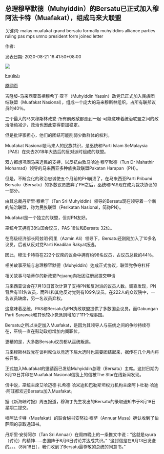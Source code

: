 ## 总理穆罕默德（Muhyiddin）的Bersatu已正式加入穆阿法卡特（Muafakat），组成马来大联盟

关键词: malay muafakat grand bersatu formally muhyiddins alliance parties ruling pas mps umno president form joined letter

作者: 

发表日期: 2020-08-21 16:41:50+08:00

![](https://www.straitstimes.com/sites/default/files/styles/x_large/public/articles/2020/08/21/eb_pm_muhyiddin_210820.jpg?itok=5swd5BZ3)

[English](PM%20Muhyiddin%27s%20Bersatu%20has%20formally%20joined%20Muafakat%20to%20form%20a%20grand%20Malay%20alliance.md)

[原网页](https://www.straitstimes.com/asia/se-asia/pm-muhyiddins-bersatu-has-formally-joined-muafakat-to-form-a-grand-malay-alliance)

吉隆坡-马来西亚首相穆希丁·亚辛（Muhyiddin Yassin）政党已正式加入民族团结联盟（Muafakat Nasional），组成一个庞大的马来穆斯林组织，占所有联邦议员的40％。

三个最大的马来穆斯林政党-所有前政敌都走到一起-可能意味着统治联盟之间的政治活动减少，政治也因此变得更加稳定。

但是批评家担心，他们的团结可能削弱少数群体的权利。

Muafakat Nasional是马来人的民族共识，是巫统和Parti Islam SeMalaysia（PAS）在失去2018年大选后的反对派时组成的联盟。

双方都想巩固马来选民的支持，以反抗由敦马哈迪·穆罕默德（Tun Dr Mahathir Mohamad）领导的马来西亚多种族执政联盟Pakatan Harapan（PH）。

但是，不断变化的政治忠诚使五个月前的PH崩溃了，在马来西亚Parti Pribumi Bersatu（Bersatu）的多数议员放弃了PH之后，巫统和PAS现在成为裁决协议的一部分。

由其总裁丹斯里·穆希丁（Tan Sri Muhyiddin）领导的Bersatu现在领导着一个新的统治联盟，称为民族联盟（Perikatan Nasional，简称PN）。

Muafakat是一个独立的联盟，但对PN友好。

巫统今天拥有38位国会议员，PAS 18位和Bersatu 32位。

在高级经济部长阿兹明·阿里（Azmin Ali）领导下，Bersatu还刚刚加入了10多名议员，后者从反对党Parti Keadilan Rakyat叛逃。

因此，穆法卡特将在222个议席的议会中拥有约98名议员，占议员总数的44％。

相关故事巫统与总理穆罕默德（Muhyiddin）达成正式协议，联盟党争夺杠杆

相关故事马哈蒂尔的新政党Pejuang向社团注册局提交申请

马来西亚议会在7月13日首次计算了支持PN和反对派的议员人数。调查发现，PN背后有111名议员，而PH和其他反对党则有109名议员。在222人的众议院中，一名议员缺席，另一名议员弃权。

这意味着巫统，PAS和Bersatu为PN执政联盟提供了多数国会议员，而Gabungan Parti Sarawak和其他较小党派则增加了111个理事国。

Bersatu之所以决定加入Muafakat，是因为其领导人与巫统之间的争吵持续存在，巫统一直在鼓动政府增加内阁职位。

更糟的是，大多数Bersatu议员都从巫统叛逃。

马来穆斯林政党在谈判席位以竞选下届大选时也需要团结起来，据传在几个月内将被召集。

正式加入Muafakat的邀请函已发给Muhyiddin总理（Bersatu）主席。这封日期为8月13日并印在Muafakat Nasional信笺上的信被The Star在线新闻发现。

信中说，巫统主席艾哈迈德·扎希德·哈米迪和巴勒斯坦权力机构主席阿卜杜勒·哈迪·阿旺都欢迎Bersatu加入Muafakat。

据《新海峡时报》周五报道，穆海丁先生发出的Bersatu的录取通知书于8月18日星期二提交。

穆阿法卡特（Muafakat）的联合秘书安努拉·穆萨（Annuar Musa）确认收到了伯萨图的录取通知书。

丹斯里·安努阿尔（Tan Sri Annuar）在周四晚上的一条推文中说：“这就是syura（讨论）的精神……由国阵于8月6日讨论并达成共识。” “这封信是在8月13日发送的。。。（8月18日），我们收到了Bersatu最尊敬的总统的同意书。”